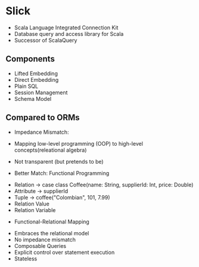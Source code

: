 # Slick

- Scala Language Integrated Connection Kit
- Database query and access library for Scala
- Successor of ScalaQuery

## Components

- Lifted Embedding
- Direct Embedding
- Plain SQL
- Session Management
- Schema Model

## Compared to ORMs

* Impedance Mismatch:

- Mapping low-level programming (OOP) to high-level concepts(releational
  algebra)

- Not transparent (but pretends to be)

* Better Match: Functional Programming

- Relation  -> case class Coffee(name: String, supplierId: Int, price: Double)
- Attribute -> supplierId
- Tuple     -> coffee("Colombian", 101, 7.99)
- Relation Value
- Relation Variable

* Functional-Relational Mapping

- Embraces the relational model
- No impedance mismatch
- Composable Queries
- Explicit control over statement execution
- Stateless
